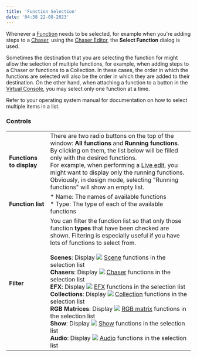```yaml
---
title: 'Function Selection'
date: '04:38 22-08-2023'
---
```


Whenever a [Function](/basics/glossary-and-concepts#functions) needs to be selected, for example when you're adding steps to a [Chaser](/basics/glossary-and-concepts#chaser), using the [Chaser Editor](../chaser-editor), the **Select Function** dialog is used.

Sometimes the destination that you are selecting the function for might allow the selection of multiple functions, for example, when adding steps to a Chaser or functions to a Collection. In these cases, the order in which the functions are selected will also be the order in which they are added to their destination. On the other hand, when attaching a function to a button in the [Virtual Console](/virtual-console), you may select only one function at a time.

Refer to your operating system manual for documentation on how to select multiple items in a list.

### Controls

|     |     |
| --- | --- |
| **Functions to display** | There are two radio buttons on the top of the window: **All functions** and **Running functions**.  <br>By clicking on them, the list below will be filled only with the desired functions.  <br>For example, when performing a [Live edit](/main-window/live-edit), you might want to display only the running functions.  <br>Obviously, in design mode, selecting "Running functions" will show an empty list. |
| **Function list** | * Name: The names of available functions<br>* Type: The type of each of the available functions |
| **Filter** | You can filter the function list so that only those function **types** that have been checked are shown. Filtering is especially useful if you have lots of functions to select from.<br><br>**Scenes**: Display ![](/basics/scene.png) [Scene](/basics/glossary-and-concepts#scene) functions in the selection list<br>**Chasers**: Display ![](/basics/chaser.png) [Chaser](/basics/glossary-and-concepts#chaser) functions in the selection list<br>**EFX**: Display ![](/basics/efx.png) [EFX](/basics/glossary-and-concepts#efx) functions in the selection list<br>**Collections**: Display ![](/basics/collection.png) [Collection](/basics/glossary-and-concepts#collection) functions in the selection list<br>**RGB Matrices**: Display ![](/basics/rgbmatrix.png) [RGB matrix](/basics/glossary-and-concepts#rgb-matrix) functions in the selection list<br>**Show**: Display ![](/basics/show.png) [Show](/basics/glossary-and-concepts#show) functions in the selection list<br>**Audio**: Display ![](/basics/audio.png) [Audio](/basics/glossary-and-concepts#audio) functions in the selection list |